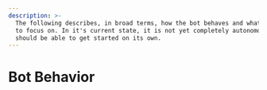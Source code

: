```yaml
---
description: >-
  The following describes, in broad terms, how the bot behaves and what it tries
  to focus on. In it's current state, it is not yet completely autonomous, but
  should be able to get started on its own.
---
```


# Bot Behavior
